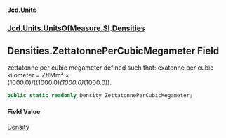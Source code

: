 #### [Jcd.Units](index.md 'index')
### [Jcd.Units.UnitsOfMeasure.SI](Jcd.Units.UnitsOfMeasure.SI.md 'Jcd.Units.UnitsOfMeasure.SI').[Densities](Densities.md 'Jcd.Units.UnitsOfMeasure.SI.Densities')

## Densities.ZettatonnePerCubicMegameter Field

zettatonne per cubic megameter defined such that: exatonne per cubic kilometer = Zt/Mm³ ×  
(1000.0)/((1000.0)*(1000.0)*(1000.0)).

```csharp
public static readonly Density ZettatonnePerCubicMegameter;
```

#### Field Value
[Density](Density.md 'Jcd.Units.UnitTypes.Density')